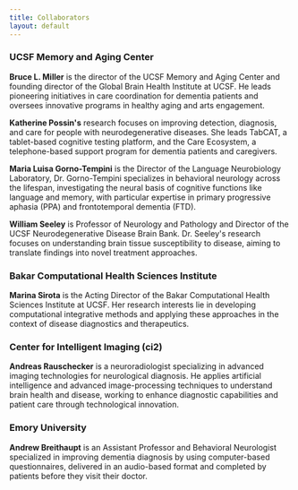 ```yaml
---
title: Collaborators
layout: default
---
```


### UCSF Memory and Aging Center
**Bruce L. Miller** is the director of the UCSF Memory and Aging Center and founding director of the Global Brain Health Institute at UCSF. He leads pioneering initiatives in care coordination for dementia patients and oversees innovative programs in healthy aging and arts engagement. 

**Katherine Possin's** research focuses on improving detection, diagnosis, and care for people with neurodegenerative diseases. She leads TabCAT, a tablet-based cognitive testing platform, and the Care Ecosystem, a telephone-based support program for dementia patients and caregivers. 

**Maria Luisa Gorno-Tempini** is the Director of the Language Neurobiology Laboratory, Dr. Gorno-Tempini specializes in behavioral neurology across the lifespan, investigating the neural basis of cognitive functions like language and memory, with particular expertise in primary progressive aphasia (PPA) and frontotemporal dementia (FTD).

**William Seeley** is Professor of Neurology and Pathology and Director of the UCSF Neurodegenerative Disease Brain Bank. Dr. Seeley's research focuses on understanding brain tissue susceptibility to disease, aiming to translate findings into novel treatment approaches.

### Bakar Computational Health Sciences Institute
**Marina Sirota** is the Acting Director of the Bakar Computational Health Sciences Institute at UCSF. Her research interests lie in developing computational integrative methods and applying these approaches in the context of disease diagnostics and therapeutics.

### Center for Intelligent Imaging (ci2)
**Andreas Rauschecker** is a neuroradiologist specializing in advanced imaging technologies for neurological diagnosis. He applies artificial intelligence and advanced image-processing techniques to understand brain health and disease, working to enhance diagnostic capabilities and patient care through technological innovation.

### Emory University
**Andrew Breithaupt** is an Assistant Professor and Behavioral Neurologist specialized in improving dementia diagnosis by using computer-based questionnaires, delivered in an audio-based format and completed by patients before they visit their doctor.




